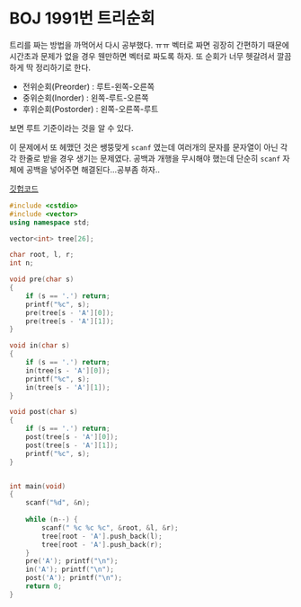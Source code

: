 # BOJ 1991번 트리순회

트리를 짜는 방법을 까먹어서 다시 공부했다. ㅠㅠ 벡터로 짜면 굉장히 간편하기 때문에 시간초과 문제가 없을 경우 웬만하면 벡터로 짜도록 하자. 또 순회가 너무 헷갈려서 깔끔하게 딱 정리하기로 한다.

* 전위순회(Preorder) : 루트-왼쪽-오른쪽
* 중위순회(Inorder) : 왼쪽-루트-오른쪽
* 후위순회(Postorder) : 왼쪽-오른쪽-루트

보면 루트 기준이라는 것을 알 수 있다. 

이 문제에서 또 헤맸던 것은 쌩뚱맞게 `scanf` 였는데 여러개의 문자를 문자열이 아닌 각각 한줄로 받을 경우 생기는 문제였다. 공백과 개행을 무시해야 했는데 단순히 `scanf` 자체에 공백을 넣어주면 해결된다...공부좀 하자..

[깃헙코드](https://github.com/baeharam/PS/blob/cb030621f7b180be444e90a34fd3f292db0a7c9a/Tree/1991%EB%B2%88(%ED%8A%B8%EB%A6%AC%20%EC%88%9C%ED%9A%8C).cpp)

```c++
#include <cstdio>
#include <vector>
using namespace std;

vector<int> tree[26];

char root, l, r;
int n;

void pre(char s)
{
	if (s == '.') return;
	printf("%c", s);
	pre(tree[s - 'A'][0]);
	pre(tree[s - 'A'][1]);
}

void in(char s)
{
	if (s == '.') return;
	in(tree[s - 'A'][0]);
	printf("%c", s);
	in(tree[s - 'A'][1]);
}

void post(char s)
{
	if (s == '.') return;
	post(tree[s - 'A'][0]);
	post(tree[s - 'A'][1]);
	printf("%c", s);
}


int main(void)
{
	scanf("%d", &n);
	
	while (n--) {
		scanf(" %c %c %c", &root, &l, &r);
		tree[root - 'A'].push_back(l);
		tree[root - 'A'].push_back(r);
	}
	pre('A'); printf("\n");
	in('A'); printf("\n");
	post('A'); printf("\n");
	return 0;
}
```


